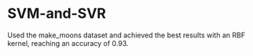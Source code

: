 # SVM-and-SVR
Used the make_moons dataset and achieved the best results with an RBF kernel, reaching an accuracy of 0.93.
